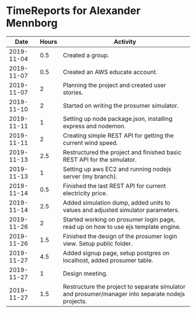 # TimeReports for Alexander Mennborg

| Date        | Hours   | Activity                                                                                          |
| ----------- | ------- |---------------------------------------------------------------------------------------------------|
| 2019-11-04  | 0.5     | Created a group.                                                                                  |
| 2019-11-07  | 0.5     | Created an AWS educate account.                                                                   |
| 2019-11-07  | 2       | Planning the project and created user stories.                                                    |
| 2019-11-10  | 2       | Started on writing the prosumer simulator.                                                        |
| 2019-11-11  | 1       | Setting up node package.json, installing express and nodemon.                                     |
| 2019-11-11  | 2       | Creating simple REST API for getting the current wind speed.                                      |
| 2019-11-13  | 2.5     | Restructured the project and finished basic REST API for the simulator.                           |
| 2019-11-13  | 1       | Setting up aws EC2 and running nodejs server (my branch).                                         |
| 2019-11-14  | 0.5     | Finished the last REST API for current electricity price.                                         |
| 2019-11-14  | 2.5     | Added simulation dump, added units to values and adjusted simulator parameters.                   |
| 2019-11-26  | 2       | Started working on prosumer login page, read up on how to use ejs template engine.                |
| 2019-11-26  | 1.5     | Finished the design of the prosumer login view. Setup public folder.                              |
| 2019-11-27  | 4.5     | Added signup page, setup postgres on localhost, added prosumer table.                             |
| 2019-11-27  | 1       | Design meeting.                                                                                   |
| 2019-11-27  | 1.5     | Restructure the project to separate simulator and prosumer/manager into separate nodejs projects. |
